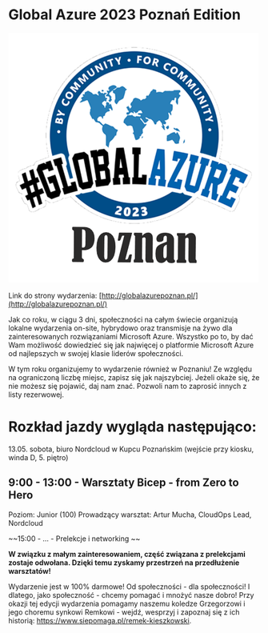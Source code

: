 # Global Azure 2023 Poznań Edition

![Global Azure 2023 Poznań Edition](global-azure-2023-poznan.png)

Link do strony wydarzenia: [http://globalazurepoznan.pl/](http://globalazurepoznan.pl/)

Jak co roku, w ciągu 3 dni, społeczności na całym świecie organizują lokalne wydarzenia on-site, hybrydowo oraz transmisje na żywo dla zainteresowanych rozwiązaniami Microsoft Azure. Wszystko po to, by dać Wam możliwość dowiedzieć się jak najwięcej o platformie Microsoft Azure od najlepszych w swojej klasie liderów społeczności.

W tym roku organizujemy to wydarzenie również w Poznaniu! Ze względu na ograniczoną liczbę miejsc, zapisz się jak najszybciej. Jeżeli okaże się, że nie możesz się pojawić, daj nam znać. Pozwoli nam to zaprosić innych z listy rezerwowej.

# Rozkład jazdy wygląda następująco:
13.05. sobota, biuro Nordcloud w Kupcu Poznańskim (wejście przy kiosku, winda D, 5. piętro)

## 9:00 - 13:00 - Warsztaty Bicep - from Zero to Hero

Poziom: Junior (100)
Prowadzący warsztat: Artur Mucha, CloudOps Lead, Nordcloud

~~15:00 - … - Prelekcje i networking ~~

**W związku z małym zainteresowaniem, część związana z prelekcjami zostaje odwołana. Dzięki temu zyskamy przestrzeń na przedłużenie warsztatów!**

Wydarzenie jest w 100% darmowe! Od społeczności - dla społeczności! I dlatego, jako społeczność - chcemy pomagać i mnożyć nasze dobro! Przy okazji tej edycji wydarzenia pomagamy naszemu koledze Grzegorzowi i jego choremu synkowi Remkowi - wejdź, wesprzyj i zapoznaj się z ich historią: https://www.siepomaga.pl/remek-kieszkowski.
